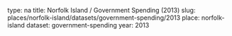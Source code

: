 type: na
title: Norfolk Island / Government Spending (2013)
slug: places/norfolk-island/datasets/government-spending/2013
place: norfolk-island
dataset: government-spending
year: 2013
